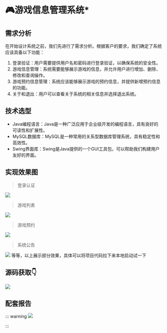 # 🎮游戏信息管理系统*

<MyGlobalComponent />

## 需求分析

在开始设计系统之前，我们先进行了需求分析。根据客户的要求，我们确定了系统应该具备以下功能：

1. 登录验证：用户需要提供用户名和密码进行登录验证，以确保系统的安全性。
2. 游戏信息管理：系统需要能够展示游戏的信息，并允许用户进行增加、删除、修改和查询操作。
3. 游戏预约信息管理：系统应该能够展示游戏的预约信息，并提供新增预约信息的功能。
4. 关于和退出：用户可以查看关于系统的相关信息并选择退出系统。

## 技术选型

- Java编程语言：Java是一种广泛应用于企业级开发的编程语言，具有良好的可读性和扩展性。
- MySQL数据库：MySQL是一种常用的关系型数据库管理系统，具有稳定性和高效性。
- Swing界面库：Swing是Java提供的一个GUI工具包，可以帮助我们构建用户友好的界面。

## 实现效果图

> 登录认证

![](http://cdn.qiniu.liyansheng.top/img/0903e16096d640b5b497dedb241523d1.png)
> 游戏列表

![](http://cdn.qiniu.liyansheng.top/img/e184249f4f2b4442885a03b08a67d3b5.png)
> 游戏预约

![](http://cdn.qiniu.liyansheng.top/img/dfa7c9543100400f88101077522c0ae2.png)
> 系统公告

![](http://cdn.qiniu.liyansheng.top/img/3c22442fcd084b51bf54d2f0b9da5b14.png)
等等，以上展示部分效果，具体可以将项目代码拉下来本地启动试一下








## 源码获取👇
<gzh />

![](http://cdn.qiniu.liyansheng.top/img/20240526171832.png)

## 配套报告

::: warning
![](http://cdn.qiniu.liyansheng.top/img/报告1111预览图.png)
<!-- ![](http://cdn.qiniu.liyansheng.top/img/Snipaste_2024-06-14_23-42-46.png) -->
:::

<PaymentButton :productId="136" :buttonText="'点我获取-报告'"/>


